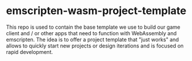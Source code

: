
# emscripten-wasm-project-template

This repo is used to contain the base template we use to build our game client and / or other apps that need to function
with WebAssembly and emscripten. The idea is to offer a project template that "just works" and allows to quickly start new
projects or design iterations and is focused on rapid development.
